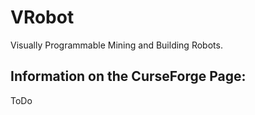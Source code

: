 # VRobot
Visually Programmable Mining and Building Robots.
## Information on the CurseForge Page:
ToDo
